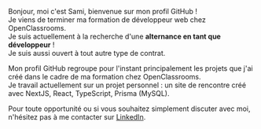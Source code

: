 Bonjour, moi c'est Sami, bienvenue sur mon profil GitHub ! </br>
Je viens de terminer ma formation de développeur web chez OpenClassrooms. </br>
Je suis actuellement à la recherche d'une <strong>alternance en tant que développeur</strong> !</br>
Je suis aussi ouvert à tout autre type de contrat.

Mon profil GitHub regroupe pour l'instant principalement les projets que j'ai créé dans le cadre de ma formation chez OpenClassrooms. </br>
Je travail actuellement sur un projet personnel : un site de rencontre créé avec NextJS, React, TypeScript, Prisma (MySQL).

Pour toute opportunité ou si vous souhaitez simplement discuter avec moi, n'hésitez pas à me contacter sur <a href="https://www.linkedin.com/in/sami-bououdine/">LinkedIn<a/>.

<!---
SamiNassim/SamiNassim is a ✨ special ✨ repository because its `README.md` (this file) appears on your GitHub profile.
You can click the Preview link to take a look at your changes.
--->
